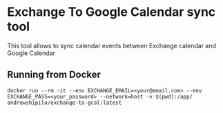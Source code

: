 # Exchange To Google Calendar sync tool
This tool allows to sync calendar events between Exchange calendar and Google Calendar


## Running from Docker 

```shell
docker run --rm -it --env EXCHANGE_EMAIL=<your@email.com> --env EXCHANGE_PASS=<your_password> --network=host -v $(pwd):/app/ andrewshipilo/exchange-to-gcal:latest
```


